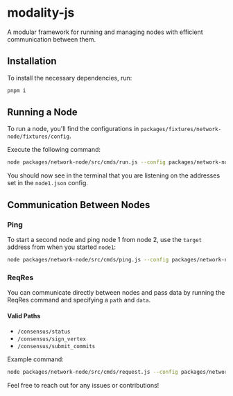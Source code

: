# modality-js

A modular framework for running and managing nodes with efficient communication between them.

## Installation

To install the necessary dependencies, run:

```bash
pnpm i
```

## Running a Node

To run a node, you'll find the configurations in `packages/fixtures/network-node/fixtures/config`.

Execute the following command:

```bash
node packages/network-node/src/cmds/run.js --config packages/network-node/fixtures/configs/node1.json
```

You should now see in the terminal that you are listening on the addresses set in the `node1.json` config.

## Communication Between Nodes

### Ping

To start a second node and ping node 1 from node 2, use the `target` address from when you started `node1`:

```bash
node packages/network-node/src/cmds/ping.js --config packages/network-node/fixtures/configs/node2.json --target /ip4/127.0.0.1/tcp/10001/ws/p2p/12D3KooWPBRNBzgceXh7Z27wGoyYYz9ggwaYg2dWiwXXe8ieyFCN --times 10
```

### ReqRes

You can communicate directly between nodes and pass data by running the ReqRes command and specifying a `path` and `data`.

#### Valid Paths

- `/consensus/status`
- `/consensus/sign_vertex`
- `/consensus/submit_commits`

Example command:

```bash
node packages/network-node/src/cmds/request.js --config packages/network-node/fixtures/configs/node2.json --target /ip4/127.0.0.1/tcp/10001/ws/p2p/12D3KooWPBRNBzgceXh7Z27wGoyYYz9ggwaYg2dWiwXXe8ieyFCN --path "/consensus/status" --data "{\"hello\": \"world\"}"
```

Feel free to reach out for any issues or contributions!
